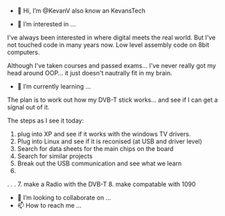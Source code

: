 - 👋 Hi, I’m @KevanV also know an KevansTech

- 👀 I’m interested in ...

I've always been interested in where digital meets the real world.  But I've not touched code in many years now.
Low level assembly code on 8bit computers.

Although I've taken courses and passed exams... I've never really got my head around OOP... it just doesn't nautrally fit in my brain.

- 🌱 I’m currently learning ...

The plan is to work out how my DVB-T stick works... and see if I can get a signal out of it.

The steps as I see it today:
1. plug into XP and see if it works with the windows TV drivers.
2. Plug into Linux and see if it is reconised (at USB and driver level)
3. Search for data sheets for the main chips on the board
4. Search for similar projects
5. Break out the USB communication and see what we learn
6. 
.
.
.
7. make a Radio with the DVB-T
8. make compatable with 1090


- 💞️ I’m looking to collaborate on ...
- 📫 How to reach me ...

<!---
KevanV/KevanV is a ✨ special ✨ repository because its `README.md` (this file) appears on your GitHub profile.
You can click the Preview link to take a look at your changes.
--->
